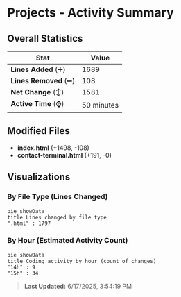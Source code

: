 # Projects - Activity Summary 

## Overall Statistics

| Stat                   | Value                                                             |
| ---------------------- | ----------------------------------------------------------------- |
| **Lines Added** (➕)   | 1689                                          |
| **Lines Removed** (➖) | 108                                        |
| **Net Change** (↕)    | 1581                |
| **Active Time** (⌚)   | 50 minutes |


## Modified Files
- **index.html** (+1498, -108)
- **contact-terminal.html** (+191, -0)

## Visualizations

### By File Type (Lines Changed)

```mermaid
pie showData
title Lines changed by file type
".html" : 1797
```

### By Hour (Estimated Activity Count)

```mermaid
pie showData
title Coding activity by hour (count of changes)
"14h" : 9
"15h" : 34
```


> **Last Updated:** 6/17/2025, 3:54:19 PM